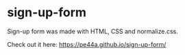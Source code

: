 # sign-up-form

Sign-up form was made with HTML, CSS and normalize.css. 

Check out it here: https://pe44a.github.io/sign-up-form/

